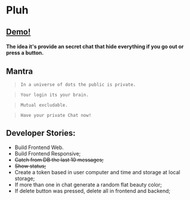 # Pluh

## [Demo!](https://pluhmessage.web.app/) 
#### The idea it's provide an secret chat that hide everything if you go out or press a button.


## Mantra
> `In a universe of dots the public is private.`

> `Your login its your brain.`

> `Mutual excludable.`

> `Have your private Chat now!`

 
## Developer Stories:
-  Build Frontend Web.
-  Build Frontend Responsive;
-  <del>Catch from DB the last 10 messages;<del>
-  <del>Show status;<del>
-  Create a token based in user computer and time and storage at local storage;
-  If more than one in chat generate a random flat beauty color;
-  If delete button was pressed, delete all in frontend and backend;
 

